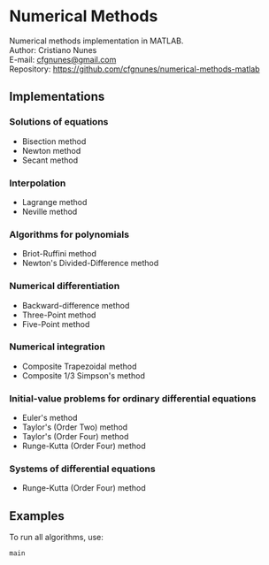 # Numerical Methods
Numerical methods implementation in MATLAB.  
Author: Cristiano Nunes  
E-mail: <cfgnunes@gmail.com>  
Repository: https://github.com/cfgnunes/numerical-methods-matlab

## Implementations

### Solutions of equations
- Bisection method
- Newton method
- Secant method

### Interpolation
- Lagrange method
- Neville method

### Algorithms for polynomials
- Briot-Ruffini method
- Newton's Divided-Difference method

### Numerical differentiation
- Backward-difference method
- Three-Point method
- Five-Point method

### Numerical integration
- Composite Trapezoidal method
- Composite 1/3 Simpson's method

### Initial-value problems for ordinary differential equations
- Euler's method
- Taylor's (Order Two) method
- Taylor's (Order Four) method
- Runge-Kutta (Order Four) method

### Systems of differential equations
- Runge-Kutta (Order Four) method

## Examples
To run all algorithms, use:

```
main
```

